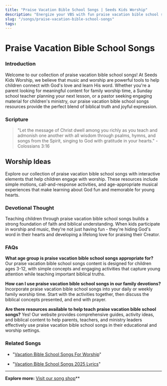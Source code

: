 ```yaml
---
title: "Praise Vacation Bible School Songs | Seeds Kids Worship"
description: "Energize your VBS with fun praise vacation bible school songs. Engaging worship music and activities for summer children's ministry."
slug: "/songs/praise-vacation-bible-school-songs"
tags:
---
```


# Praise Vacation Bible School Songs

### Introduction

Welcome to our collection of praise vacation bible school songs! At Seeds Kids Worship, we believe that music and worship are powerful tools to help children connect with God's love and learn His word. Whether you're a parent looking for meaningful content for family worship time, a Sunday school teacher planning your next lesson, or a pastor seeking engaging material for children's ministry, our praise vacation bible school songs resources provide the perfect blend of biblical truth and joyful expression.

### Scripture

> "Let the message of Christ dwell among you richly as you teach and admonish one another with all wisdom through psalms, hymns, and songs from the Spirit, singing to God with gratitude in your hearts." - Colossians 3:16

## Worship Ideas

Explore our collection of praise vacation bible school songs with interactive elements that help children engage with worship. These resources include simple motions, call-and-response activities, and age-appropriate musical experiences that make learning about God fun and memorable for young hearts.

### Devotional Thought

Teaching children through praise vacation bible school songs builds a strong foundation of faith and biblical understanding. When kids participate in worship and music, they're not just having fun - they're hiding God's word in their hearts and developing a lifelong love for praising their Creator.

### FAQs

**What age group is praise vacation bible school songs appropriate for?**
Our praise vacation bible school songs content is designed for children ages 3-12, with simple concepts and engaging activities that capture young attention while teaching important biblical truths.

**How can I use praise vacation bible school songs in our family devotions?**
Incorporate praise vacation bible school songs into your daily or weekly family worship time. Start with the activities together, then discuss the biblical concepts presented, and end with prayer.

**Are there resources available to help teach praise vacation bible school songs?**
Yes! Our website provides comprehensive guides, activity ideas, and biblical content to help parents, teachers, and ministry leaders effectively use praise vacation bible school songs in their educational and worship settings.

### Related Songs

- "[Vacation Bible School Songs For Worship](/songs/vacation-bible-school-songs-for-worship/)"

- "[Vacation Bible School Songs 2025 Lyrics](/activities/vacation-bible-school-songs-2025-lyrics/)"

---

**Explore more:** [Visit our song shop](https://seedskidsworship.com/shop)**

<!-- Schema Markup -->
<script type="application/ld+json">
{
  "@context": "https://schema.org",
  "@type": "MusicRecording",
  "name": "Praise Vacation Bible School Songs",
  "byArtist": {
    "@type": "MusicGroup",
    "name": "Seeds Kids Worship"
  },
  "isFamilyFriendly": true,
  "url": "https://seedskidsworship.com/songs/praise-vacation-bible-school-songs/"
}
</script>